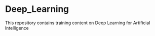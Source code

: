 # Deep_Learning
This repository contains training content on Deep Learning for Artificial Intelligence
